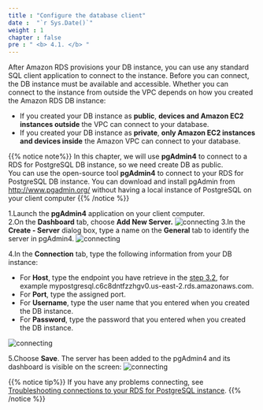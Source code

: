 ```yaml
---
title : "Configure the database client"
date :  "`r Sys.Date()`" 
weight : 1 
chapter : false
pre : " <b> 4.1. </b> "
---
```


 After Amazon RDS provisions your DB instance, you can use any standard SQL client application to connect to the instance. Before you can connect, the DB instance must be available and accessible. Whether you can connect to the instance from outside the VPC depends on how you created the Amazon RDS DB instance:
 - If you created your DB instance as **public**, **devices and Amazon EC2 instances outside** the VPC can connect to your database.
 - If you created your DB instance as **private**, **only Amazon EC2 instances and devices inside** the Amazon VPC can connect to your database.

 {{% notice note%}}
 In this chapter, we will use **pgAdmin4** to connect to a RDS for PostgreSQL DB instance, so we need create DB as public.\
 You can use the open-source tool **pgAdmin4** to connect to your RDS for PostgreSQL DB instance. You can download and install pgAdmin from http://www.pgadmin.org/ without having a local instance of PostgreSQL on your client computer
 {{% /notice %}}


 1.Launch the **pgAdmin4** application on your client computer.\
 2.On the **Dashboard** tab, choose **Add New Server.**
 ![connecting](/images/4/4-1/14.png)
 3.In the **Create - Server** dialog box, type a name on the **General** tab to identify the server in pgAdmin4. 
 ![connecting](/images/4/4-1/1.png)
 
 4.In the **Connection** tab, type the following information from your DB instance:
 - For **Host**, type the endpoint you have retrieve in the [step 3.2](3-2-retrievebdinstancendpoint/), for example mypostgresql.c6c8dntfzzhgv0.us-east-2.rds.amazonaws.com.
 - For **Port**, type the assigned port.
 - For **Username**, type the user name that you entered when you created the DB instance. 
 - For **Password**, type the password that you entered when you created the DB instance.

 ![connecting](/images/4/4-1/2.png)
 
 5.Choose **Save**.
 The server has been added to the pgAdmin4 and its dashboard is visible on the screen:
 ![connecting](/images/4/4-1/6.png)

 {{% notice tip%}}
 If you have any problems connecting, see [Troubleshooting connections to your RDS for PostgreSQL instance](https://docs.aws.amazon.com/AmazonRDS/latest/UserGuide/USER_ConnectToPostgreSQLInstance.html#USER_ConnectToPostgreSQLInstance.Troubleshooting).
 {{% /notice %}}